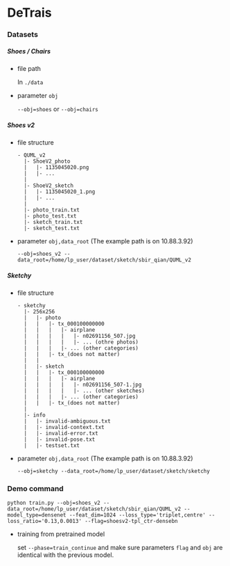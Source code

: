 # DeTrais

### Datasets

##### Shoes / Chairs

- file path

  In `./data`

- parameter `obj`

  `--obj=shoes` or `--obj=chairs`

##### Shoes v2

- file structure

  ```
  - QUML_v2
  	|- ShoeV2_photo
  	|	|- 1135045020.png
  	|	|- ...
  	|
  	|- ShoeV2_sketch
  	|	|- 1135045020_1.png
  	|	|- ...
  	|
  	|- photo_train.txt
  	|- photo_test.txt
  	|- sketch_train.txt
  	|- sketch_test.txt
  ```

- parameter `obj,data_root` (The example path is on 10.88.3.92)

  `--obj=shoes_v2 --data_root=/home/lp_user/dataset/sketch/sbir_qian/QUML_v2`

##### Sketchy

- file structure

  ```
  - sketchy
  	|- 256x256
  	|	|- photo
  	|	|	|- tx_000100000000
  	|	|	|	|- airplane
  	|	|	|	|	|- n02691156_507.jpg
  	|	|	|	|	|- ... (othre photos)
  	|	|	|	|- ... (other categories)
  	|	|	|- tx_(does not matter)
  	|	|	
  	|	|- sketch
  	|	|	|- tx_000100000000
  	|	|	|	|- airplane
  	|	|	|	|	|- n02691156_507-1.jpg
  	|	|	|	|	|- ... (other sketches)
  	|	|	|	|- ... (other categories)
  	|	|	|- tx_(does not matter)
  	|
  	|- info
  	|	|- invalid-ambiguous.txt
  	|	|- invalid-context.txt
  	|	|- invalid-error.txt
  	|	|- invalid-pose.txt
  	|	|- testset.txt
  ```

- parameter `obj,data_root` (The example path is on 10.88.3.92)

  `--obj=sketchy --data_root=/home/lp_user/dataset/sketch/sketchy`



### Demo command

`python train.py --obj=shoes_v2 --data_root=/home/lp_user/dataset/sketch/sbir_qian/QUML_v2 --model_type=densenet --feat_dim=1024 --loss_type='triplet,centre' --loss_ratio='0.13,0.0013' --flag=shoesv2-tpl_ctr-densebn`

- training from pretrained model

  set `--phase=train_continue` and make sure parameters `flag` and `obj` are identical with the previous model.

  